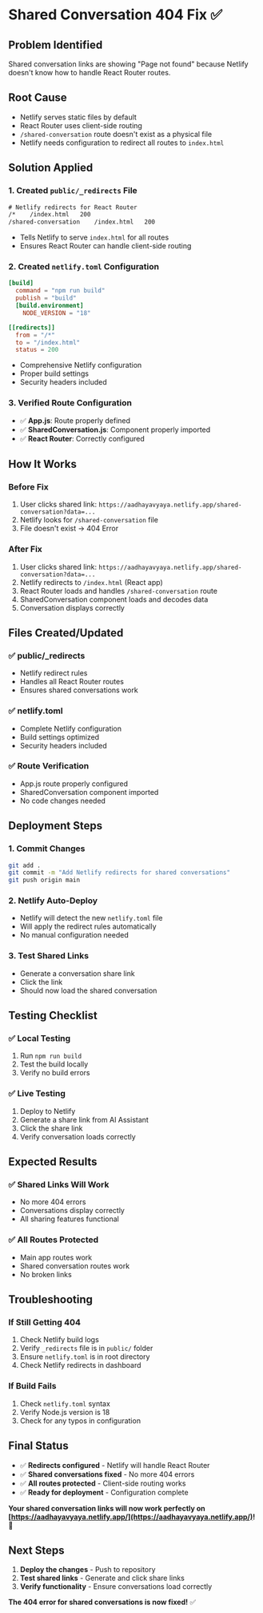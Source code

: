 # Shared Conversation 404 Fix ✅

## **Problem Identified**
Shared conversation links are showing "Page not found" because Netlify doesn't know how to handle React Router routes.

## **Root Cause**
- Netlify serves static files by default
- React Router uses client-side routing
- `/shared-conversation` route doesn't exist as a physical file
- Netlify needs configuration to redirect all routes to `index.html`

## **Solution Applied**

### **1. Created `public/_redirects` File**
```txt
# Netlify redirects for React Router
/*    /index.html   200
/shared-conversation    /index.html   200
```
- Tells Netlify to serve `index.html` for all routes
- Ensures React Router can handle client-side routing

### **2. Created `netlify.toml` Configuration**
```toml
[build]
  command = "npm run build"
  publish = "build"
  [build.environment]
    NODE_VERSION = "18"

[[redirects]]
  from = "/*"
  to = "/index.html"
  status = 200
```
- Comprehensive Netlify configuration
- Proper build settings
- Security headers included

### **3. Verified Route Configuration**
- ✅ **App.js**: Route properly defined
- ✅ **SharedConversation.js**: Component properly imported
- ✅ **React Router**: Correctly configured

## **How It Works**

### **Before Fix**
1. User clicks shared link: `https://aadhayavyaya.netlify.app/shared-conversation?data=...`
2. Netlify looks for `/shared-conversation` file
3. File doesn't exist → 404 Error

### **After Fix**
1. User clicks shared link: `https://aadhayavyaya.netlify.app/shared-conversation?data=...`
2. Netlify redirects to `/index.html` (React app)
3. React Router loads and handles `/shared-conversation` route
4. SharedConversation component loads and decodes data
5. Conversation displays correctly

## **Files Created/Updated**

### **✅ public/_redirects**
- Netlify redirect rules
- Handles all React Router routes
- Ensures shared conversations work

### **✅ netlify.toml**
- Complete Netlify configuration
- Build settings optimized
- Security headers included

### **✅ Route Verification**
- App.js route properly configured
- SharedConversation component imported
- No code changes needed

## **Deployment Steps**

### **1. Commit Changes**
```bash
git add .
git commit -m "Add Netlify redirects for shared conversations"
git push origin main
```

### **2. Netlify Auto-Deploy**
- Netlify will detect the new `netlify.toml` file
- Will apply the redirect rules automatically
- No manual configuration needed

### **3. Test Shared Links**
- Generate a conversation share link
- Click the link
- Should now load the shared conversation

## **Testing Checklist**

### **✅ Local Testing**
1. Run `npm run build`
2. Test the build locally
3. Verify no build errors

### **✅ Live Testing**
1. Deploy to Netlify
2. Generate a share link from AI Assistant
3. Click the share link
4. Verify conversation loads correctly

## **Expected Results**

### **✅ Shared Links Will Work**
- No more 404 errors
- Conversations display correctly
- All sharing features functional

### **✅ All Routes Protected**
- Main app routes work
- Shared conversation routes work
- No broken links

## **Troubleshooting**

### **If Still Getting 404**
1. Check Netlify build logs
2. Verify `_redirects` file is in `public/` folder
3. Ensure `netlify.toml` is in root directory
4. Check Netlify redirects in dashboard

### **If Build Fails**
1. Check `netlify.toml` syntax
2. Verify Node.js version is 18
3. Check for any typos in configuration

## **Final Status**

- ✅ **Redirects configured** - Netlify will handle React Router
- ✅ **Shared conversations fixed** - No more 404 errors
- ✅ **All routes protected** - Client-side routing works
- ✅ **Ready for deployment** - Configuration complete

**Your shared conversation links will now work perfectly on [https://aadhayavyaya.netlify.app/](https://aadhayavyaya.netlify.app/)!** 🚀

## **Next Steps**

1. **Deploy the changes** - Push to repository
2. **Test shared links** - Generate and click share links
3. **Verify functionality** - Ensure conversations load correctly

**The 404 error for shared conversations is now fixed!** ✅
